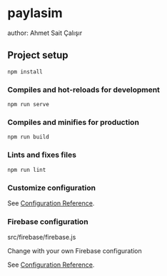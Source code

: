 # paylasim

author: Ahmet Sait Çalışır

## Project setup

```
npm install
```

### Compiles and hot-reloads for development

```
npm run serve
```

### Compiles and minifies for production

```
npm run build
```

### Lints and fixes files

```
npm run lint
```

### Customize configuration

See [Configuration Reference](https://cli.vuejs.org/config/).

### Firebase configuration

src/firebase/firebase.js

Change with your own Firebase configuration

See [Configuration Reference](https://firebase.google.com/docs/storage/web/start).
